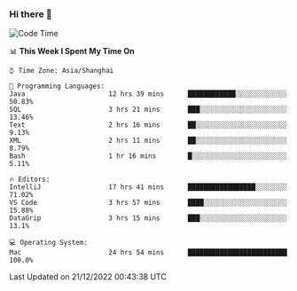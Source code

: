 ### Hi there 👋


<!--START_SECTION:waka-->
![Code Time](http://img.shields.io/badge/Code%20Time-978%20hrs%209%20mins-blue)

📊 **This Week I Spent My Time On** 

```text
⌚︎ Time Zone: Asia/Shanghai

💬 Programming Languages: 
Java                     12 hrs 39 mins      ████████████░░░░░░░░░░░░░   50.83% 
SQL                      3 hrs 21 mins       ███░░░░░░░░░░░░░░░░░░░░░░   13.46% 
Text                     2 hrs 16 mins       ██░░░░░░░░░░░░░░░░░░░░░░░   9.13% 
XML                      2 hrs 11 mins       ██░░░░░░░░░░░░░░░░░░░░░░░   8.79% 
Bash                     1 hr 16 mins        █░░░░░░░░░░░░░░░░░░░░░░░░   5.11%

🔥 Editors: 
IntelliJ                 17 hrs 41 mins      █████████████████░░░░░░░░   71.02% 
VS Code                  3 hrs 57 mins       ████░░░░░░░░░░░░░░░░░░░░░   15.88% 
DataGrip                 3 hrs 15 mins       ███░░░░░░░░░░░░░░░░░░░░░░   13.1%

💻 Operating System: 
Mac                      24 hrs 54 mins      █████████████████████████   100.0%

```


 Last Updated on 21/12/2022 00:43:38 UTC
<!--END_SECTION:waka-->

<!--
**SillyPasty/SillyPasty** is a ✨ _special_ ✨ repository because its `README.md` (this file) appears on your GitHub profile.

Here are some ideas to get you started:

- 🔭 I’m currently working on ...
- 🌱 I’m currently learning ...
- 👯 I’m looking to collaborate on ...
- 🤔 I’m looking for help with ...
- 💬 Ask me about ...
- 📫 How to reach me: ...
- 😄 Pronouns: ...
- ⚡ Fun fact: ...
-->



